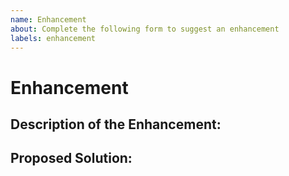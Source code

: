 ```yaml
---
name: Enhancement
about: Complete the following form to suggest an enhancement
labels: enhancement
---
```


# Enhancement
<!-- Please, complete the following form to suggest an enhancement. If some fields do not apply to your situation, feel free to skip them.-->

## Description of the Enhancement:
<!-- How would you like to improve the existing solution? -->

## Proposed Solution:
<!-- Do you have ideas about how your suggestion could be implemented? -->
